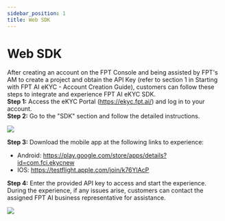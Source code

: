```yaml
---
sidebar_position: 1
title: Web SDK
---
```


# Web SDK
After creating an account on the FPT Console and being assisted by FPT's AM to create a project and obtain the API Key (refer to section 1 in Starting with FPT AI eKYC - Account Creation Guide), customers can follow these steps to integrate and experience FPT AI eKYC SDK.<br/>
**Step 1:** Access the eKYC Portal (https://ekyc.fpt.ai/) and log in to your account.<br/>
**Step 2:** Go to the "SDK" section and follow the detailed instructions.
<div style={{textAlign: 'center'}}>
    <img src="/ekyc picture/sdk.png"/>
</div>

**Step 3:** Download the mobile app at the following links to experience:

- Android: https://play.google.com/store/apps/details?id=com.fci.ekycnew
- IOS: https://testflight.apple.com/join/k76YlAcP

**Step 4:** Enter the provided API key to access and start the experience. During the experience, if any issues arise, customers can contact the assigned FPT AI business representative for assistance.

<div style={{textAlign: 'center'}}>
    <img src="/ekyc picture/apikey.png"/>
</div>